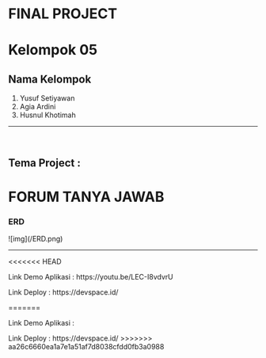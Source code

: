# FINAL PROJECT

<h1>Kelompok 05</h1>
<h2>Nama Kelompok</h2>
<ol>
<li>Yusuf Setiyawan</li>
<li>Agia Ardini</li>
<li>Husnul Khotimah</li>
</ol>
<hr>
<br>
<h2>Tema Project : <h1>FORUM TANYA JAWAB</h2>
<h3>ERD</h3>
![img](/ERD.png)
<hr>
<<<<<<< HEAD

<p>Link Demo Aplikasi : https://youtu.be/LEC-I8vdvrU</p>
<p>Link Deploy :  https://devspace.id/ </p>

=======
<p>Link Demo Aplikasi : </p>
<a>Link Deploy : https://devspace.id/  </a>
>>>>>>> aa26c6660ea1a7e1a51af7d8038cfdd0fb3a0988
